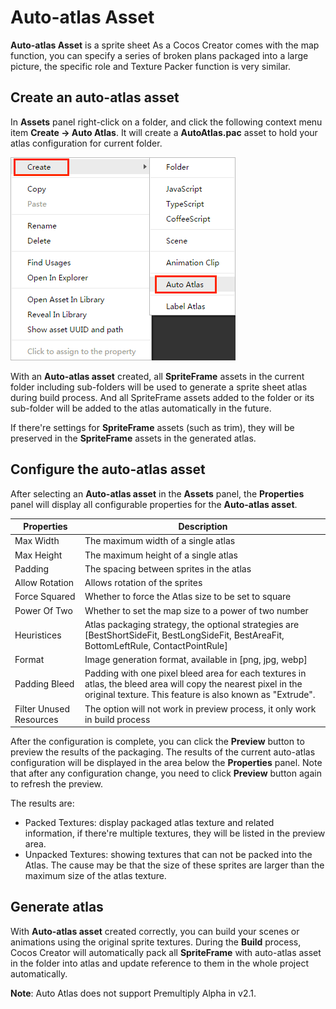 # Auto-atlas Asset

**Auto-atlas Asset** is a sprite sheet As a Cocos Creator comes with the map function, you can specify a series of broken plans packaged into a large picture, the specific role and Texture Packer function is very similar.

## Create an auto-atlas asset

In **Assets** panel right-click on a folder, and click the following context menu item **Create -> Auto Atlas**. It will create a **AutoAtlas.pac** asset to hold your atlas configuration for current folder.

![create auto atlas](auto-atlas/create-auto-atlas.png)

With an **Auto-atlas asset** created, all **SpriteFrame** assets in the current folder including sub-folders will be used to generate a sprite sheet atlas during build process.  And all SpriteFrame assets added to the folder or its sub-folder will be added to the atlas automatically in the future.

If there're settings for **SpriteFrame** assets (such as trim), they will be preserved in the **SpriteFrame** assets in the generated atlas.

## Configure the auto-atlas asset

After selecting an **Auto-atlas asset** in the **Assets** panel, the **Properties** panel will display all configurable properties for the **Auto-atlas asset**.

| Properties | Description
| -------------- | ----------- |
| Max Width  |The maximum width of a single atlas
| Max Height | The maximum height of a single atlas
| Padding | The spacing between sprites in the atlas
| Allow Rotation | Allows rotation of the sprites
| Force Squared | Whether to force the Atlas size to be set to square
| Power Of Two | Whether to set the map size to a power of two number
| Heuristices | Atlas packaging strategy, the optional strategies are [BestShortSideFit, BestLongSideFit, BestAreaFit, BottomLeftRule, ContactPointRule]
| Format | Image generation format, available in [png, jpg, webp]
| Padding Bleed | Padding with one pixel bleed area for each textures in atlas, the bleed area will copy the nearest pixel in the original texture. This feature is also known as "Extrude".
| Filter Unused Resources | The option will not work in preview process, it only work in build process

After the configuration is complete, you can click the **Preview** button to preview the results of the packaging. The results of the current auto-atlas configuration will be displayed in the area below the **Properties** panel.
Note that after any configuration change, you need to click **Preview** button again to refresh the preview.

The results are:

- Packed Textures: display packaged atlas texture and related information, if there're multiple textures, they will be listed in the preview area.
- Unpacked Textures: showing textures that can not be packed into the Atlas. The cause may be that the size of these sprites are larger than the maximum size of the atlas texture.

## Generate atlas

With **Auto-atlas asset** created correctly, you can build your scenes or animations using the original sprite textures. During the **Build** process, Cocos Creator will automatically pack all **SpriteFrame** with auto-atlas asset in the folder into atlas and update reference to them in the whole project automatically.

**Note**: Auto Atlas does not support Premultiply Alpha in v2.1.

